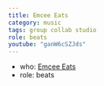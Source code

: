 ```yaml
---
title: Emcee Eats
category: music
tags: group collab studio
role: beats
youtube: "ganW6cSZJds"
---
```

* who: [Emcee Eats](https://facebook.com/EmceeEats/)
* role: beats
